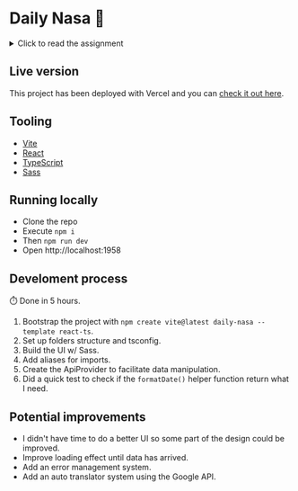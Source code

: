 # Daily Nasa 🚀

<details>
  <summary>Click to read the assignment</summary>     
     <br>

Expectations :

- Create an app that use the APOD NASA Api => [NASA API](https://api.nasa.gov/),
- Show the daily image with his title and description,
- Use a date picker library to show linked content to the picked date

</details>

## Live version

This project has been deployed with Vercel and you can [check it out here](https://daily-nasa.vercel.app/).

## Tooling

- [Vite](https://vitejs.dev/)
- [React](https://beta.reactjs.org/)
- [TypeScript](https://www.typescriptlang.org/)
- [Sass](https://sass-lang.com/)

## Running locally

- Clone the repo
- Execute `npm i`
- Then `npm run dev`
- Open http://localhost:1958

## Develoment process

⏱️ Done in 5 hours.

1. Bootstrap the project with `npm create vite@latest daily-nasa --template react-ts`.
2. Set up folders structure and tsconfig.
3. Build the UI w/ Sass.
4. Add aliases for imports.
5. Create the ApiProvider to facilitate data manipulation.
6. Did a quick test to check if the `formatDate()` helper function return what I need.

## Potential improvements

- I didn't have time to do a better UI so some part of the design could be improved.
- Improve loading effect until data has arrived.
- Add an error management system.
- Add an auto translator system using the Google API.
